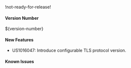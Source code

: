 !not-ready-for-release!

#### Version Number
${version-number}

#### New Features
- US1016047: Introduce configurable TLS protocol version.

#### Known Issues
